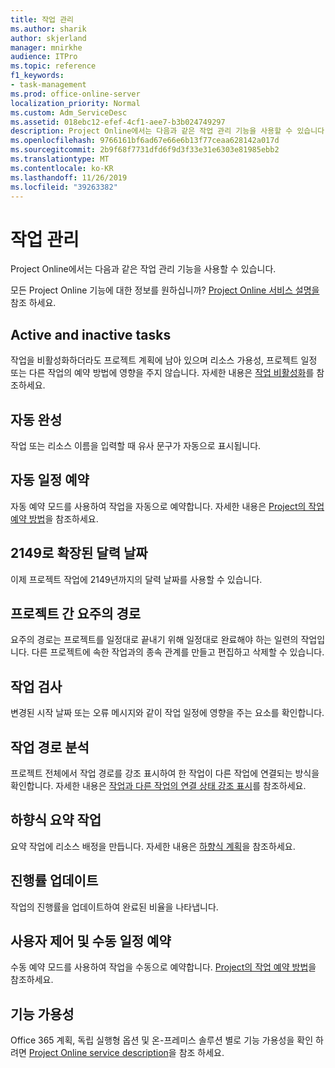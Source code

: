 ```yaml
---
title: 작업 관리
ms.author: sharik
author: skjerland
manager: mnirkhe
audience: ITPro
ms.topic: reference
f1_keywords:
- task-management
ms.prod: office-online-server
localization_priority: Normal
ms.custom: Adm_ServiceDesc
ms.assetid: 018ebc12-efef-4cf1-aee7-b3b024749297
description: Project Online에서는 다음과 같은 작업 관리 기능을 사용할 수 있습니다.
ms.openlocfilehash: 9766161bf6ad67e66e6b13f77ceaa628142a017d
ms.sourcegitcommit: 2b9f68f7731dfd6f9d3f33e31e6303e81985ebb2
ms.translationtype: MT
ms.contentlocale: ko-KR
ms.lasthandoff: 11/26/2019
ms.locfileid: "39263382"
---
```

# <a name="task-management"></a>작업 관리

Project Online에서는 다음과 같은 작업 관리 기능을 사용할 수 있습니다.
  
모든 Project Online 기능에 대한 정보를 원하십니까? [Project Online 서비스 설명을](project-online-service-description.md)참조 하세요.
  
## <a name="active-and-inactive-tasks"></a>Active and inactive tasks

작업을 비활성화하더라도 프로젝트 계획에 남아 있으며 리소스 가용성, 프로젝트 일정 또는 다른 작업의 예약 방법에 영향을 주지 않습니다. 자세한 내용은 [작업 비활성화](https://go.microsoft.com/fwlink/p/?LinkId=271335)를 참조하세요.
  
## <a name="auto-complete"></a>자동 완성

작업 또는 리소스 이름을 입력할 때 유사 문구가 자동으로 표시됩니다. 
  
## <a name="automatic-scheduling"></a>자동 일정 예약

자동 예약 모드를 사용하여 작업을 자동으로 예약합니다. 자세한 내용은 [Project의 작업 예약 방법](https://go.microsoft.com/fwlink/p/?LinkId=271331)을 참조하세요. 
  
## <a name="calendar-date-extended-to-2149"></a>2149로 확장된 달력 날짜

이제 프로젝트 작업에 2149년까지의 달력 날짜를 사용할 수 있습니다. 
  
## <a name="cross-project-critical-path"></a>프로젝트 간 요주의 경로

요주의 경로는 프로젝트를 일정대로 끝내기 위해 일정대로 완료해야 하는 일련의 작업입니다. 다른 프로젝트에 속한 작업과의 종속 관계를 만들고 편집하고 삭제할 수 있습니다. 
  
## <a name="task-inspector"></a>작업 검사

변경된 시작 날짜 또는 오류 메시지와 같이 작업 일정에 영향을 주는 요소를 확인합니다.
  
## <a name="task-path-analysis"></a>작업 경로 분석

프로젝트 전체에서 작업 경로를 강조 표시하여 한 작업이 다른 작업에 연결되는 방식을 확인합니다. 자세한 내용은 [작업과 다른 작업의 연결 상태 강조 표시](https://go.microsoft.com/fwlink/p/?LinkId=271345)를 참조하세요.
  
## <a name="top-down-summary-tasks"></a>하향식 요약 작업

요약 작업에 리소스 배정을 만듭니다. 자세한 내용은 [하향식 계획](https://go.microsoft.com/fwlink/p/?LinkId=271333)을 참조하세요.
  
## <a name="update-progress"></a>진행률 업데이트

작업의 진행률을 업데이트하여 완료된 비율을 나타냅니다.
  
## <a name="user-controlled-and-manual-scheduling"></a>사용자 제어 및 수동 일정 예약

수동 예약 모드를 사용하여 작업을 수동으로 예약합니다. [Project의 작업 예약 방법](https://go.microsoft.com/fwlink/p/?LinkId=271331)을 참조하세요.
  
## <a name="feature-availability"></a>기능 가용성

Office 365 계획, 독립 실행형 옵션 및 온-프레미스 솔루션 별로 기능 가용성을 확인 하려면 [Project Online service description](project-online-service-description.md)을 참조 하세요.
  